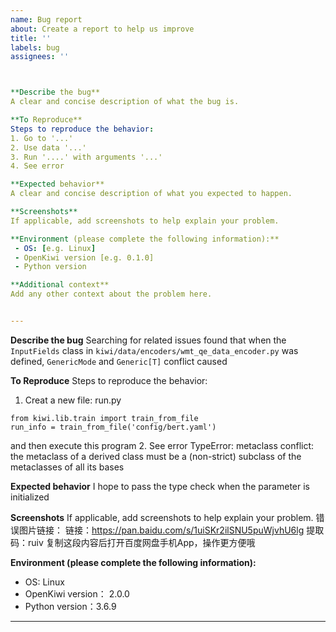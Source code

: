```yaml
---
name: Bug report
about: Create a report to help us improve
title: ''
labels: bug
assignees: ''



**Describe the bug**
A clear and concise description of what the bug is.

**To Reproduce**
Steps to reproduce the behavior:
1. Go to '...'
2. Use data '...'
3. Run '....' with arguments '...'
4. See error

**Expected behavior**
A clear and concise description of what you expected to happen.

**Screenshots**
If applicable, add screenshots to help explain your problem.

**Environment (please complete the following information):**
 - OS: [e.g. Linux]
 - OpenKiwi version [e.g. 0.1.0]
 - Python version

**Additional context**
Add any other context about the problem here.


---
```



**Describe the bug**
Searching for related issues found that when the `InputFields` class in `kiwi/data/encoders/wmt_qe_data_encoder.py` was defined, `GenericMode` and `Generic[T]` conflict caused

**To Reproduce**
Steps to reproduce the behavior:
1. Creat a new file: run.py
```
from kiwi.lib.train import train_from_file
run_info = train_from_file('config/bert.yaml')
```
and then execute this program
2. See error
TypeError: metaclass conflict: the metaclass of a derived class must be a (non-strict) subclass of the metaclasses of all its bases

**Expected behavior**
I hope to pass the type check when the parameter is initialized

**Screenshots**
If applicable, add screenshots to help explain your problem.
错误图片链接：
链接：https://pan.baidu.com/s/1uiSKr2ilSNU5puWjvhU6lg 
提取码：ruiv 
复制这段内容后打开百度网盘手机App，操作更方便哦

**Environment (please complete the following information):**
 - OS: Linux
 - OpenKiwi version： 2.0.0
 - Python version：3.6.9

---
